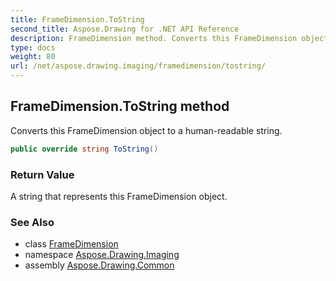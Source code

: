 ```yaml
---
title: FrameDimension.ToString
second_title: Aspose.Drawing for .NET API Reference
description: FrameDimension method. Converts this FrameDimension object to a humanreadable string
type: docs
weight: 80
url: /net/aspose.drawing.imaging/framedimension/tostring/
---
```

## FrameDimension.ToString method

Converts this FrameDimension object to a human-readable string.

```csharp
public override string ToString()
```

### Return Value

A string that represents this FrameDimension object.

### See Also

* class [FrameDimension](../)
* namespace [Aspose.Drawing.Imaging](../../framedimension/)
* assembly [Aspose.Drawing.Common](../../../)


